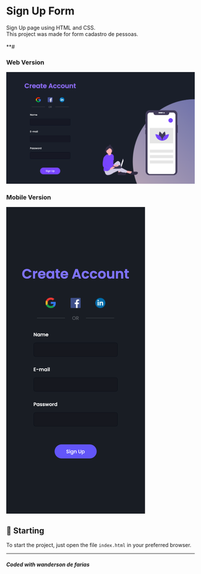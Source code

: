 
# Sign Up Form

Sign Up page using HTML and CSS.<br />
This project was made for  form cadastro de pessoas.<br /><br/>
**#
### Web Version
<img src="assets/final.png" alt="Web Version"/>

### Mobile Version
<img src="assets/final-mobile.png" alt="Mobile Version"/>

## 🚀 Starting

To start the project, just open the file `index.html` in your preferred browser.

---
##### Coded with wanderson de farias 
